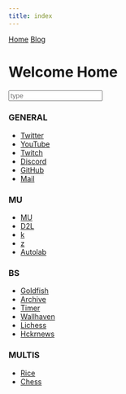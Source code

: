 ```yaml
---
title: index
---
```


<head>
<meta charset="UTF-8">
<title>time to open twitter...</title>
<link rel="shortcut icon" href="favicon.ico">
</head>

<div id="topbar">
<a href="index.html">Home</a> <a href="blogindex.html">Blog</a>  
</div>

<div id="title">

# Welcome Home

</div>

<input id="searchbox" placeholder="type" type="text">

<div id="link-content">

<div id="gen" class="link-container" markdown="1">

### GENERAL

<div class="links">

* <a href="https://twitter.com/">Twitter</a>  
* <a href="https://www.youtube.com/">YouTube</a>  
* <a href="https://www.twitch.tv/colew_picaro">Twitch</a>  
* <a href="https://discordapp.com/channels/@me">Discord</a>  
* <a href="https://www.github.com">GitHub</a>  
* <a href="https://www.gmail.com">Mail</a>  

</div>

</div>

<div id="uni" class="link-container" markdown="1">

### MU

<div class="links">

* <a href="https://my5.millersville.edu">MU</a>  
* <a href="https://millersville.desire2learn.com/d2l/home">D2L</a>  
* <a href="https://cs.millersville.edu/~wkillian">k</a>  
* <a href="https://cs.millersville.edu/~gzoppetti">z</a>  
* <a href="https://autolab.millersville.edu">Autolab</a>  

</div>

</div>

<div id="other" class="link-container" markdown="1">

### BS

<div class="links">

* <a href="https://www.mtggoldfish.com/">Goldfish</a>  
* <a href="https://www.archive.org/">Archive</a>  
* <a href="https://www.cstimer.net/">Timer</a>  
* <a href="https://alpha.wallhaven.cc">Wallhaven</a>  
* <a href="https://lichess.org">Lichess</a>  
* <a href="https://hckrnews.com/">Hckrnews</a>  

</div>

</div>

<div id="multi" class="link-container" markdown="1">

### MULTIS

<div class="links">

* <a href="https://www.reddit.com/user/shoopmywhoopRLB/m/rice/">Rice</a>
* <a href="https://www.reddit.com/r/chess">Chess</a>

</div>

</div>


</div>

<script src="search.js" type="text/javascript"></script>
